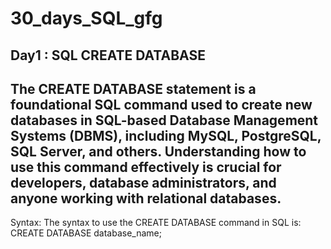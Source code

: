 # 30_days_SQL_gfg

## Day1 : SQL CREATE DATABASE

## The CREATE DATABASE statement is a foundational SQL command used to create new databases in SQL-based Database Management Systems (DBMS), including MySQL, PostgreSQL, SQL Server, and others. Understanding how to use this command effectively is crucial for developers, database administrators, and anyone working with relational databases.
Syntax:
The syntax to use the CREATE DATABASE command in SQL is:  CREATE DATABASE database_name;
